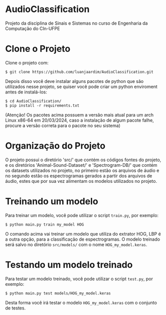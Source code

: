 # AudioClassification
Projeto da disciplina de Sinais e Sistemas no curso de Engenharia da Computação do CIn-UFPE

# Clone o Projeto
Clone o projeto com:
```console
$ git clone https://github.com/luanjaardim/AudioClassification.git
```

Depois disso você deve instalar alguns pacotes de python que são utilizados nesse projeto, se quiser você pode criar um python enviroment antes de instalá-los:
```console
$ cd AudioClassification/
$ pip install -r requirements.txt
```
(Atenção! Os pacotes acima possuem a versão mais atual para um arch Linux x86-64 em 20/03/2024, caso a instalação de algum pacote falhe, procure a versão correta para o pacote no seu sistema)

# Organização do Projeto
O projeto possui o diretório 'src/' que contém os códigos fontes do projeto, e os diretórios 'Animal-Sound-Dataset/' e 'Spectrogram-DB/' que contém os datasets utilizados no projeto, no primeiro estão os arquivos de áudio e no segundo estão os espectrogramas gerados a partir dos arquivos de áudio, estes que por sua vez alimentam os modelos utilizados no projeto.

# Treinando um modelo
Para treinar um modelo, você pode utilizar o script `train.py`, por exemplo:
```console
$ python main.py train my_model HOG
```
O comando acima vai treinar um modelo que utiliza do extrator HOG, LBP é a outra opção, para a classificação de espectrogramas.
O modelo treinado será salvo no diretório `src/models/` com o nome `HOG_my_model.keras`.

# Testando um modelo treinado
Para testar um modelo treinado, você pode utilizar o script `test.py`, por exemplo:
```console
$ python main.py test models/HOG_my_model.keras
```
Desta forma você irá testar o modelo `HOG_my_model.keras` com o conjunto de testes.
